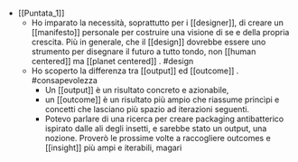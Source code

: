- [[Puntata_1]]
	- Ho imparato la necessità, soprattutto per i [[designer]], di creare un [[manifesto]] personale per costruire una visione di se e della propria crescita. Più in generale, che il [[design]] dovrebbe essere uno strumento per disegnare il futuro a tutto tondo, non [[human centered]] ma [[planet centered]] . #design
	- Ho scoperto la differenza tra [[output]] ed [[outcome]] . #consapevolezza
		- Un [[output]] è un risultato concreto e azionabile,
		- un [[outcome]] è un risultato più ampio che riassume princìpi e concetti che lasciano più spazio ad iterazioni seguenti.
		- Potevo parlare di una ricerca per creare packaging antibatterico ispirato dalle ali degli insetti, e sarebbe stato un output, una nozione. Proverò le prossime volte a raccogliere outcomes e [[insight]] più ampi e iterabili, magari
